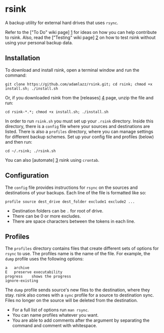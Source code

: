 # rsink

A backup utility for external hard drives that uses `rsync`.

Refer to the ["To Do" wiki page] [1] for ideas on how you can help contribute to rsink. Also, read the ["Testing" wiki page] [2] on how to test rsink without using your personal backup data. 

## Installation

To download and install rsink, open a terminal window and run the command: 

```
git clone https://github.com/adamlazz/rsink.git; cd rsink; chmod +x install.sh; ./install.sh
```

Or, if you downloaded rsink from the [releases] [4] page, unzip the file and run:

```
cd rsink-*.*; chmod +x install.sh; ./install.sh
```

In order to run `rsink.sh` you must set up your `.rsink` directory. Inside this directory, there is a `config` file where your sources and destinations are listed. There is also a `profiles` directory, where you can manage settings for different backup schemes. Set up your config file and profiles (below) and then run:

```
cd ~/.rsink; ./rsink.sh
```

You can also [automate] [3] rsink using `crontab`.

## Configuration

The `config` file provides instructions for `rsync` on the sources and destinations of your backups. Each line of the file is formatted like so:

```
profile source dest_drive dest_folder exclude1 exclude2 ...
```

* Destination folders can be `.` for root of drive.
* There can be 0 or more excludes.
* There are space characters between the tokens in each line.

## Profiles

The `profiles` directory contains files that create different sets of options for `rsync` to use. The profiles name is the name of the file. For example, the `dump` profile uses the following options:

```
a   archive
E   preserve executability
progress    shows the progress
ignore-existing
```

The `dump` profile sends source's new files to the destination, where they stay. rsink also comes with a `sync` profile for a source to destination sync. Files no longer on the source will be deleted from the destination. 

* For a full list of options run `man rsync`.
* You can name profiles whatever you want.
* You are able to add comments after the argument by separating the command and comment with whitespace.

[1]: https://github.com/adamlazz/rsink/wiki/To-Do
[2]: https://github.com/adamlazz/rsink/wiki/Testing
[3]: https://github.com/adamlazz/rsink/wiki/Automation
[4]: https://github.com/adamlazz/rsink/releases
